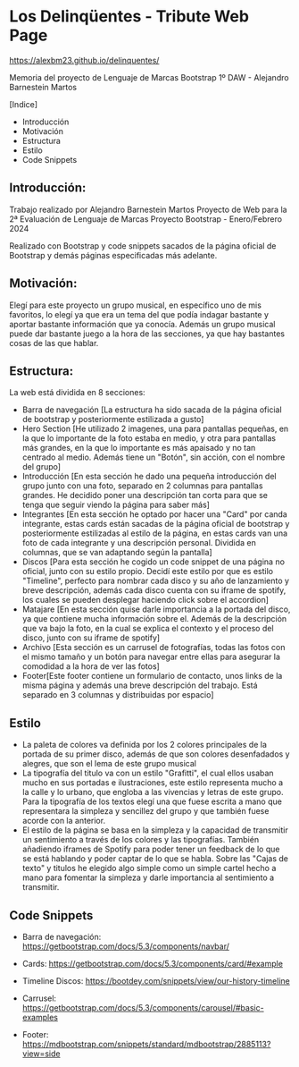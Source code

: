# Los Delinqüentes - Tribute Web Page 

https://alexbm23.github.io/delinquentes/

Memoria del proyecto de Lenguaje de Marcas Bootstrap
1º DAW - Alejandro Barnestein Martos

[Indice]

- Introducción
- Motivación
- Estructura
- Estilo
- Code Snippets



## Introducción: 
Trabajo realizado por Alejandro Barnestein Martos Proyecto de Web para la 2ª Evaluación de Lenguaje de Marcas Proyecto Bootstrap - Enero/Febrero 2024

Realizado con Bootstrap y code snippets sacados de la página oficial de Bootstrap y demás páginas especificadas más adelante.


## Motivación:

Elegí para este proyecto un grupo musical, en específico uno de mis favoritos, lo elegí ya que era un tema del que podía indagar bastante y aportar bastante información que ya conocía. Además un grupo musical puede dar bastante juego a la hora de las secciones, ya que hay bastantes cosas de las que hablar.

## Estructura:

La web está dividida en 8 secciones:

 - Barra de navegación [La estructura ha sido sacada de la página oficial de bootstrap y posteriormente estilizada a gusto]
 - Hero Section [He utilizado 2 imagenes, una para pantallas pequeñas, en la que lo importante de la foto estaba en medio, y otra para pantallas más grandes, en la que lo importante es más apaisado y no tan centrado al medio. Además tiene un "Botón", sin acción, con el nombre del grupo]
 - Introducción [En esta sección he dado una pequeña introducción del grupo junto con una foto, separado en 2 columnas para pantallas grandes. He decidido poner una descripción tan corta para que se tenga que seguir viendo la página para saber más]
 - Integrantes [En esta sección he optado por hacer una "Card" por canda integrante, estas cards están sacadas de la página oficial de bootstrap y posteriormente estilizadas al estilo de la página, en estas cards van una foto de cada integrante y una descripción personal. Dividida en columnas, que se van adaptando según la pantalla]
  - Discos [Para esta sección he cogido un code snippet de una página no oficial, junto con su estilo propio. Decidí este estilo por que es estilo "Timeline", perfecto para nombrar cada disco y su año de lanzamiento y breve descripción, además cada disco cuenta con su iframe de spotify, los cuales se pueden desplegar haciendo click sobre el accordion]
 - Matajare [En esta sección quise darle importancia a la portada del disco, ya que contiene mucha información sobre el. Además de la descripción que va bajo la foto, en la cual se explica el contexto y el proceso del disco, junto con su iframe de spotify]
 - Archivo [Esta sección es un carrusel de fotografías, todas las fotos con el mismo tamaño y un botón para navegar entre ellas para asegurar la comodidad a la hora de ver las fotos]
 - Footer[Este footer contiene un formulario de contacto, unos links de la misma página y además una breve descripción del trabajo. Está separado en 3 columnas y distribuidas por espacio]



 ## Estilo

  - La paleta de colores va definida por los 2 colores principales de la portada de su primer disco, además de que son colores desenfadados y alegres, que son el lema de este grupo musical
  - La tipografía del titulo va con un estilo "Grafitti", el cual ellos usaban mucho en sus portadas e ilustraciones, este estilo representa mucho a la calle y lo urbano, que engloba a las vivencias y letras de este grupo. Para la tipografía de los textos elegí una que fuese escrita a mano que representara la simpleza y sencillez del grupo y que también fuese acorde con la anterior.
  - El estilo de la página se basa en la simpleza y la capacidad de transmitir un sentimiento a través de los colores y las tipografías. También añadiendo iframes de Spotify para poder tener un feedback de lo que se está hablando y poder captar de lo que se habla. Sobre las "Cajas de texto" y titulos he elegido algo simple como un simple cartel hecho a mano para fomentar la simpleza y darle importancia al sentimiento a transmitir.


## Code Snippets

 - Barra de navegación: https://getbootstrap.com/docs/5.3/components/navbar/

 - Cards: https://getbootstrap.com/docs/5.3/components/card/#example

 - Timeline Discos: https://bootdey.com/snippets/view/our-history-timeline

 - Carrusel: https://getbootstrap.com/docs/5.3/components/carousel/#basic-examples

 - Footer: https://mdbootstrap.com/snippets/standard/mdbootstrap/2885113?view=side
